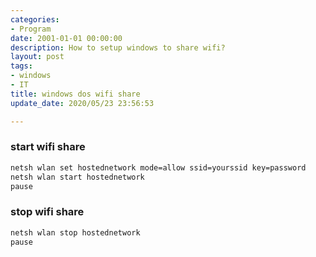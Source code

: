 ```yaml
---
categories:
- Program
date: 2001-01-01 00:00:00
description: How to setup windows to share wifi?
layout: post
tags:
- windows
- IT
title: windows dos wifi share
update_date: 2020/05/23 23:56:53

---
```


### start wifi share

```bash
netsh wlan set hostednetwork mode=allow ssid=yourssid key=password
netsh wlan start hostednetwork
pause
```

### stop wifi share

```bash
netsh wlan stop hostednetwork
pause
```
